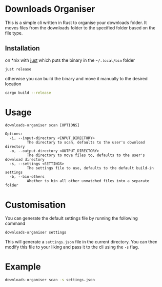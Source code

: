 # Downloads Organiser

This is a simple cli written in Rust to organise your downloads folder. It moves files from the downloads folder to the specified folder based on the file type.

## Installation 

on *nix with [just](https://github.com/casey/just) which puts the binary in the `~/.local/bin` folder

```bash
just release
```

otherwise you can build the binary and move it manually to the desired location

```bash
cargo build --release
```

# Usage

```
downloads-organiser scan [OPTIONS]

Options:
  -i, --input-directory <INPUT_DIRECTORY>
          The directory to scan, defaults to the user's download directory
  -o, --output-directory <OUTPUT_DIRECTORY>
          The directory to move files to, defaults to the user's download directory
  -s, --settings <SETTINGS>
          The settings file to use, defaults to the default build-in settings
  -b, --bin-others
          Whether to bin all other unmatched files into a separate folder

``` 

# Customisation

You can generate the default settings file by running the following command

```bash
downloads-organiser settings
```

This will generate a `settings.json` file in the current directory. You can then modify this file to your liking and pass it to the cli using the `-s` flag.

# Example

```bash
downloads-organiser scan -s settings.json
